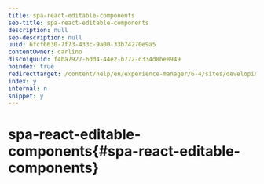 ```yaml
---
title: spa-react-editable-components
seo-title: spa-react-editable-components
description: null
seo-description: null
uuid: 6fcf6630-7f73-433c-9a00-33b74270e9a5
contentOwner: carlino
discoiquuid: f4ba7927-6dd4-44e2-b772-d334d8be8949
noindex: true
redirecttarget: /content/help/en/experience-manager/6-4/sites/developing/using/reference-materials
index: y
internal: n
snippet: y
---
```


# spa-react-editable-components{#spa-react-editable-components}


